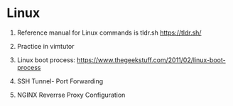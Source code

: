 # Linux

1) Reference manual for Linux commands is tldr.sh
https://tldr.sh/

2) Practice in vimtutor

3) Linux boot process:
https://www.thegeekstuff.com/2011/02/linux-boot-process


4) SSH Tunnel- Port Forwarding

5) NGINX Reverrse Proxy Configuration

